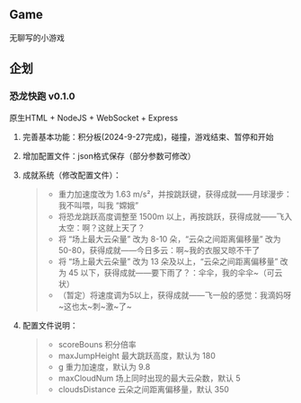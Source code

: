 ## Game

无聊写的小游戏

## 企划

### 恐龙快跑 v0.1.0

原生HTML + NodeJS + WebSocket + Express

1. 完善基本功能：积分板(2024-9-27完成)，碰撞，游戏结束、暂停和开始
2. 增加配置文件：json格式保存（部分参数可修改）
3. 成就系统（修改配置文件）：

    > - 重力加速度改为 1.63 m/s²，并按跳跃键，获得成就——月球漫步：我不叫喂，叫我 “嫦娥”
    > - 将恐龙跳跃高度调整至 1500m 以上，再按跳跃，获得成就——飞入太空：啊？这就上天了？
    > - 将 “场上最大云朵量” 改为 8-10 朵，“云朵之间距离偏移量” 改为 50-80，获得成就——今日多云：啊~我的衣服又晾不干了
    > - 将 “场上最大云朵量” 改为 13 朵及以上，“云朵之间距离偏移量” 改为 45 以下，获得成就——要下雨了？：伞伞，我的伞伞~（可云状）
    > - （暂定）将速度调为5以上，获得成就——飞一般的感觉：我滴妈呀~这也太~刺~激~了~
    
4. 配置文件说明：

    > - scoreBouns 积分倍率
    > - maxJumpHeight 最大跳跃高度，默认为 180
    > - g 重力加速度，默认为 9.8
    > - maxCloudNum 场上同时出现的最大云朵数，默认 5
    > - cloudsDistance 云朵之间距离偏移量，默认 350
    
